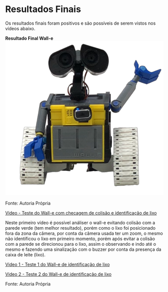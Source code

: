 # Resultados Finais

Os resultados finais foram positivos e são possíveis de serem vistos nos vídeos abaixo.

**Resultado Final Wall-e**
![N|Walle](img/Walle.png)

Fonte: Autoria Própria

[Video - Teste do Wall-e com checagem de colisão e identificação de lixo](https://www.youtube.com/watch?v=cx0_UOhC5lk)

Neste primeiro vídeo é possível análiser o wall-e evitando colisão com a parede verde (tem melhor resultado), porém como o lixo foi posicionado fora da zona da câmera, por conta da cãmera usada ter um zoom, o mesmo não identificou o lixo em primeiro momento, porém após evitar a colisão com a parede se direcionou para o lixo, assim o observando e indo até o mesmo e fazendo uma sinalização com o buzzer por conta da presença da caixa de leite (lixo).

[Video 1 - Teste 1 do Wall-e de identificação de lixo](https://youtu.be/kif78zdigpE)

[Video 2 - Teste 2 do Wall-e de identificação de lixo](https://youtu.be/n7UwL3ediy8)

Fonte: Autoria Própria